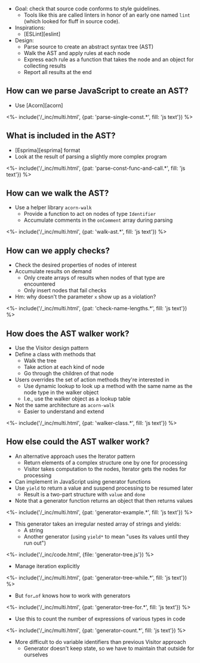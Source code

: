 ---
---

-   Goal: check that source code conforms to style guidelines.
    -   Tools like this are called <g key="linter">linters</g> in honor of an early one named `lint`
        (which looked for fluff in source code).
-   Inspirations:
    -   [ESLint][eslint]
-   Design:
    -   Parse source to create an <g key="ast">abstract syntax tree</g> (AST)
    -   <g key="walk_a_tree">Walk</g> the AST and apply rules at each node
    -   Express each rule as a function that takes the node and an object for collecting results
    -   Report all results at the end

## How can we parse JavaScript to create an AST?

-   Use [Acorn][acorn]

<%- include('/_inc/multi.html', {pat: 'parse-single-const.*', fill: 'js text'}) %>

## What is included in the AST?

-   [Esprima][esprima] format
-   Look at the result of parsing a slightly more complex program

<%- include('/_inc/multi.html', {pat: 'parse-const-func-and-call.*', fill: 'js text'}) %>

## How can we walk the AST?

-   Use a helper library `acorn-walk`
    -   Provide a function to act on nodes of type `Identifier`
    -   Accumulate comments in the `onComment` array during parsing

<%- include('/_inc/multi.html', {pat: 'walk-ast.*', fill: 'js text'}) %>

## How can we apply checks?

-   Check the desired properties of nodes of interest
-   Accumulate results on demand
    -   Only create arrays of results when nodes of that type are encountered
    -   Only insert nodes that fail checks
-   Hm: why doesn't the parameter `x` show up as a violation?

<%- include('/_inc/multi.html', {pat: 'check-name-lengths.*', fill: 'js text'}) %>

## How does the AST walker work?

-   Use the <g key="visitor_pattern">Visitor</g> design pattern
-   Define a class with methods that
    -   Walk the tree
    -   Take action at each kind of node
    -   Go through the children of that node
-   Users overrides the set of action methods they're interested in
    -   Use <g key="dynamic_lookup">dynamic lookup</g> to look up a method
        with the same name as the node type in the walker object
    -   I.e., use the walker object as a lookup table
-   Not the same architecture as `acorn-walk`
    -   Easier to understand and extend

<%- include('/_inc/multi.html', {pat: 'walker-class.*', fill: 'js text'}) %>

## How else could the AST walker work?

-   An alternative approach uses the <g key="iterator_pattern">Iterator</g> pattern
    -   Return elements of a complex structure one by one for processing
    -   Visitor takes computation to the nodes, Iterator gets the nodes for processing
-   Can implement in JavaScript using <g key="generator_function">generator functions</g>
-   Use `yield` to return a value and suspend processing to be resumed later
    -   Result is a two-part structure with `value` and `done`
-   Note that a generator function returns an object that then returns values

<%- include('/_inc/multi.html', {pat: 'generator-example.*', fill: 'js text'}) %>

-   This generator takes an irregular nested array of strings and yields:
    -   A string
    -   Another generator (using `yield*` to mean "uses its values until they run out")

<%- include('/_inc/code.html', {file: 'generator-tree.js'}) %>

-   Manage iteration explicitly

<%- include('/_inc/multi.html', {pat: 'generator-tree-while.*', fill: 'js text'}) %>

-   But `for…of` knows how to work with generators

<%- include('/_inc/multi.html', {pat: 'generator-tree-for.*', fill: 'js text'}) %>

-   Use this to count the number of expressions of various types in code

<%- include('/_inc/multi.html', {pat: 'generator-count.*', fill: 'js text'}) %>

-   More difficult to do variable identifiers than previous Visitor approach
    -   Generator doesn't keep state, so we have to maintain that outside for ourselves

